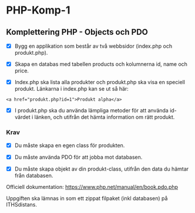 # PHP-Komp-1

## Komplettering PHP - Objects och PDO

- [x] Bygg en applikation som består av två webbsidor (index.php och produkt.php). 

- [x] Skapa en databas med tabellen products och kolumnerna id, name och price.

- [x] Index.php ska lista alla produkter och produkt.php ska visa en speciell produkt. Länkarna i index.php kan se ut så här:

`<a href="produkt.php?id=1">Produkt alpha</a>`

- [x] I produkt.php ska du använda lämpliga metoder för att använda id-värdet i länken, och utifrån det hämta information om rätt produkt. 

### Krav

- [x] Du måste skapa en egen class för produkten. 

- [x] Du måste använda PDO för att jobba mot databasen.

- [x] Du måste skapa objekt av din produkt-class, utifrån den data du hämtar från databasen.

Officiell dokumentation: https://www.php.net/manual/en/book.pdo.php

Uppgiften ska lämnas in som ett zippat filpaket (inkl databasen) på ITHSdistans.